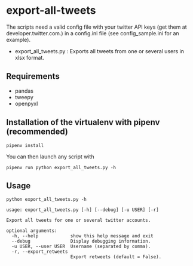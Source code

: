 # export-all-tweets

The scripts need a valid config file with your twitter API keys (get them at developer.twitter.com.) in a config.ini file (see config_sample.ini for an example).

- export_all_tweets.py : Exports all tweets from one or several users in xlsx format.

## Requirements

- pandas
- tweepy
- openpyxl

## Installation of the virtualenv with pipenv (recommended)

```
pipenv install
```

You can then launch any script with

```
pipenv run python export_all_tweets.py -h
```

## Usage

```
python export_all_tweets.py -h
```

```
usage: export_all_tweets.py [-h] [--debug] [-u USER] [-r]

Export all tweets for one or several twitter accounts.

optional arguments:
  -h, --help            show this help message and exit
  --debug               Display debugging information.
  -u USER, --user USER  Username (separated by comma).
  -r, --export_retweets
                        Export retweets (default = False).
```
